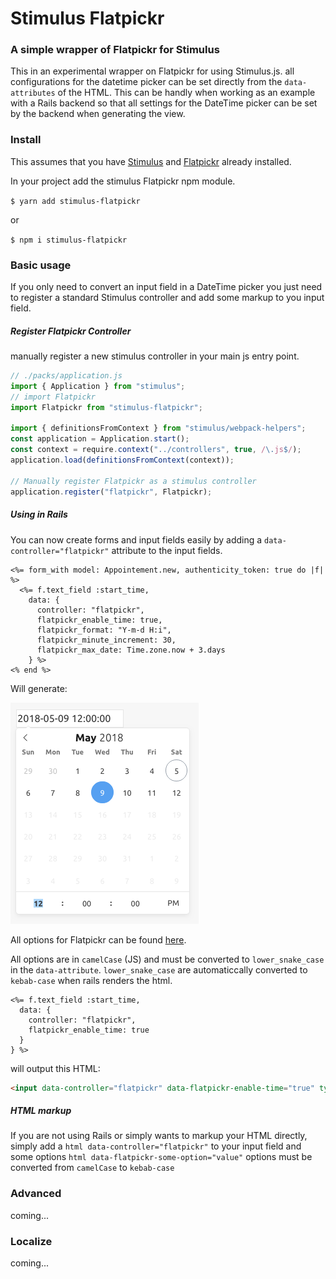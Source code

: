# Stimulus Flatpickr

### A simple wrapper of Flatpickr for Stimulus

This in an experimental wrapper on Flatpickr for using Stimulus.js. all configurations for the datetime picker can be set directly from the `data-attributes` of the HTML. This can be handly when working as an example with a Rails backend so that all settings for the DateTime picker can be set by the backend when generating the view.

### Install

This assumes that you have [Stimulus](https://stimulusjs.org/handbook/installing) and [Flatpickr](https://flatpickr.js.org/) already installed.

In your project add the stimulus Flatpickr npm module.

`$ yarn add stimulus-flatpickr`

or

`$ npm i stimulus-flatpickr`

### Basic usage

If you only need to convert an input field in a DateTime picker you just need to register a standard Stimulus controller and add some markup to you input field.

##### Register Flatpickr Controller

manually register a new stimulus controller in your main js entry point.

```js
// ./packs/application.js
import { Application } from "stimulus";
// import Flatpickr
import Flatpickr from "stimulus-flatpickr";

import { definitionsFromContext } from "stimulus/webpack-helpers";
const application = Application.start();
const context = require.context("../controllers", true, /\.js$/);
application.load(definitionsFromContext(context));

// Manually register Flatpickr as a stimulus controller
application.register("flatpickr", Flatpickr);
```

##### Using in Rails

You can now create forms and input fields easily by adding a `data-controller="flatpickr"` attribute to the input fields.

```html+erb
<%= form_with model: Appointement.new, authenticity_token: true do |f| %>
  <%= f.text_field :start_time,
    data: {
      controller: "flatpickr",
      flatpickr_enable_time: true,
      flatpickr_format: "Y-m-d H:i",
      flatpickr_minute_increment: 30,
      flatpickr_max_date: Time.zone.now + 3.days
    } %>
<% end %>
```

Will generate:

![datetime picker result](./images/datetime-picker.png)

All options for Flatpickr can be found [here](https://flatpickr.js.org/options/).

All options are in `camelCase` (JS) and must be converted to `lower_snake_case` in the `data-attribute`. `lower_snake_case` are automaticcally converted to `kebab-case` when rails renders the html.

```erb
<%= f.text_field :start_time,
  data: {
    controller: "flatpickr",
    flatpickr_enable_time: true
  }
} %>
```

will output this HTML:

```html
<input data-controller="flatpickr" data-flatpickr-enable-time="true" type="text" name="appointement[start_time]" >
```

##### HTML markup

If you are not using Rails or simply wants to markup your HTML directly, simply add a `html data-controller="flatpickr"` to your input field and some options `html data-flatpickr-some-option="value"` options must be converted from `camelCase` to `kebab-case`

### Advanced

coming...

### Localize

coming...
